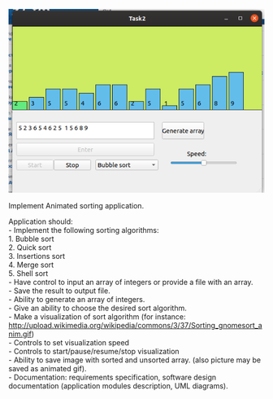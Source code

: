 
![Image alt](https://github.com/kurtwalkir/glcpp/blob/master/task2/app_scr.png)<br/>

Implement Animated sorting application. </br>

Application should: </br>
    - Implement the following sorting algorithms: </br>
        1. Bubble sort </br>
        2. Quick sort </br>
        3. Insertions sort </br>
        4. Merge sort </br>
        5. Shell sort </br>
    - Have control to input an array of integers or provide a file with an array. </br>
    - Save the result to output file. </br>
    - Ability to generate an array of integers. </br>
    - Give an ability to choose the desired sort algorithm. </br>
    - Make a visualization of sort algorithm (for instance: http://upload.wikimedia.org/wikipedia/commons/3/37/Sorting_gnomesort_anim.gif) </br>
    - Controls to set visualization speed </br>
    - Controls to start/pause/resume/stop visualization </br>
    - Ability to save image with sorted and unsorted array. (also picture may be saved as animated gif). </br>
    - Documentation: requirements specification, software design documentation (application modules description, UML diagrams). </br>
